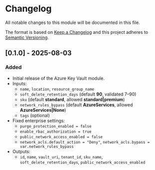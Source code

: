 # Changelog
All notable changes to this module will be documented in this file.

The format is based on [Keep a Changelog](https://keepachangelog.com/en/1.1.0/)
and this project adheres to [Semantic Versioning](https://semver.org/spec/v2.0.0.html).

## [0.1.0] - 2025-08-03
### Added
- Initial release of the Azure Key Vault module.
- Inputs:
  - `name`, `location`, `resource_group_name`
  - `soft_delete_retention_days` (default **90**, validated 7–90)
  - `sku` (default **standard**, allowed **standard|premium**)
  - `network_rules_bypass` (default **AzureServices**, allowed **AzureServices|None**)
  - `tags` (optional)
- Fixed enterprise settings:
  - `purge_protection_enabled = false`
  - `enable_rbac_authorization = true`
  - `public_network_access_enabled = false`
  - `network_acls.default_action = "Deny"`, `network_acls.bypass = var.network_rules_bypass`
- Outputs:
  - `id`, `name`, `vault_uri`, `tenant_id`, `sku_name`, `soft_delete_retention_days`, `public_network_access_enabled`
